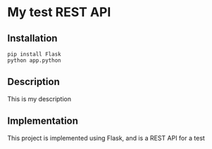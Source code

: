 # My test REST API

## Installation

```
pip install Flask
python app.python
```

## Description
This is my description

## Implementation

This project is implemented using Flask, and is a REST API for a test